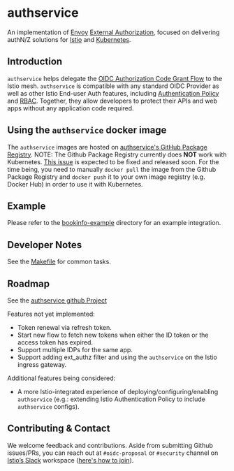 # authservice
An implementation of [Envoy](https://envoyproxy.io) [External Authorization](https://www.envoyproxy.io/docs/envoy/latest/configuration/http/http_filters/ext_authz_filter),
focused on delivering authN/Z solutions for [Istio](https://istio.io) and [Kubernetes](https://kubernetes.io).

## Introduction
`authservice` helps delegate the [OIDC Authorization Code Grant Flow](https://openid.net/specs/openid-connect-core-1_0.html#CodeFlowAuth)
to the Istio mesh. `authservice` is compatible with any standard OIDC Provider as well as other Istio End-user Auth features,
including [Authentication Policy](https://istio.io/docs/tasks/security/authn-policy/) and [RBAC](https://istio.io/docs/tasks/security/rbac-groups/).
Together, they allow developers to protect their APIs and web apps without any application code required.

## Using the `authservice` docker image
The `authservice` images are hosted on [authservice's GitHub Package Registry](https://github.com/istio-ecosystem/authservice/packages).
NOTE: The Github Package Registry currently does **NOT** work with Kubernetes. [This issue](https://github.com/kubernetes-sigs/kind/issues/870) 
is expected to be fixed and released soon. For the time being, you need to manually `docker pull` the image from the Github Package Registry
and `docker push` it to your own image registry (e.g. Docker Hub) in order to use it with Kubernetes.

## Example
Please refer to the [bookinfo-example](./bookinfo-example) directory for an example integration. 

## Developer Notes
See the [Makefile](Makefile) for common tasks.

## Roadmap
See the [authservice github Project](https://github.com/istio-ecosystem/authservice/projects/1)

Features not yet implemented:
 - Token renewal via refresh token.
 - Start new flow to fetch new tokens when either the ID token or the access token has expired.
 - Support multiple IDPs for the same app.
 - Support adding ext_authz filter and using the `authservice` on the Istio ingress gateway.

Additional features being considered:
 - A more Istio-integrated experience of deploying/configuring/enabling `authservice` 
 (e.g.: extending Istio Authentication Policy to include `authservice` configs).  
 
## Contributing & Contact
We welcome feedback and contributions. Aside from submitting Github issues/PRs, you can reach out at `#oidc-proposal` 
or `#security` channel on [Istio’s Slack](https://istio.slack.com/) workspace 
([here's how to join](https://istio.io/about/community/join/)).
